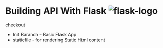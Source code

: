 
# Building API With Flask ![flask-logo](https://www.vectorlogo.zone/logos/pocoo_flask/pocoo_flask-ar21.svg)


checkout 
* Init Baranch - Basic Flask App
* staticfile - for rendering Static Html content 